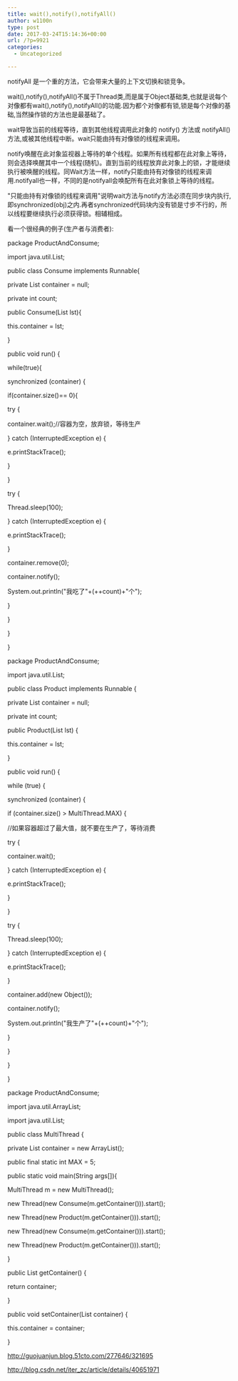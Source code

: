 ```yaml
---
title: wait(),notify(),notifyAll()
author: w1100n
type: post
date: 2017-03-24T15:14:36+00:00
url: /?p=9921
categories:
  - Uncategorized

---
```

notifyAll 是一个重的方法，它会带来大量的上下文切换和锁竞争。

wait(),notify(),notifyAll()不属于Thread类,而是属于Object基础类,也就是说每个对像都有wait(),notify(),notifyAll()的功能.因为都个对像都有锁,锁是每个对像的基础,当然操作锁的方法也是最基础了。
  
wait导致当前的线程等待，直到其他线程调用此对象的 notify() 方法或 notifyAll() 方法,或被其他线程中断。wait只能由持有对像锁的线程来调用。
  
notify唤醒在此对象监视器上等待的单个线程。如果所有线程都在此对象上等待，则会选择唤醒其中一个线程(随机)。直到当前的线程放弃此对象上的锁，才能继续执行被唤醒的线程。同Wait方法一样，notify只能由持有对像锁的线程来调用.notifyall也一样，不同的是notifyall会唤配所有在此对象锁上等待的线程。
  
"只能由持有对像锁的线程来调用"说明wait方法与notify方法必须在同步块内执行,即synchronized(obj)之内.再者synchronized代码块内没有锁是寸步不行的，所以线程要继续执行必须获得锁。相辅相成。
  
看一个很经典的例子(生产者与消费者):

package ProductAndConsume;
  
import java.util.List;

public class Consume implements Runnable{
  
private List container = null;
  
private int count;
  
public Consume(List lst){
  
this.container = lst;
  
}
  
public void run() {

while(true){
  
synchronized (container) {
  
if(container.size()== 0){
  
try {
  
container.wait();//容器为空，放弃锁，等待生产
  
} catch (InterruptedException e) {
  
e.printStackTrace();
  
}
  
}
  
try {
  
Thread.sleep(100);
  
} catch (InterruptedException e) {
  
e.printStackTrace();
  
}
  
container.remove(0);
  
container.notify();
  
System.out.println("我吃了"+(++count)+"个");
  
}
  
}

}

}

package ProductAndConsume;
  
import java.util.List;

public class Product implements Runnable {
  
private List container = null;
  
private int count;
  
public Product(List lst) {
  
this.container = lst;
  
}

public void run() {
  
while (true) {
  
synchronized (container) {
  
if (container.size() > MultiThread.MAX) {
  
//如果容器超过了最大值，就不要在生产了，等待消费
  
try {
  
container.wait();
  
} catch (InterruptedException e) {
  
e.printStackTrace();
  
}
  
}
  
try {
  
Thread.sleep(100);
  
} catch (InterruptedException e) {
  
e.printStackTrace();
  
}
  
container.add(new Object());
  
container.notify();
  
System.out.println("我生产了"+(++count)+"个");
  
}
  
}

}

}

package ProductAndConsume;
  
import java.util.ArrayList;
  
import java.util.List;

public class MultiThread {
  
private List container = new ArrayList();
  
public final static int MAX = 5;
  
public static void main(String args[]){

MultiThread m = new MultiThread();

new Thread(new Consume(m.getContainer())).start();
  
new Thread(new Product(m.getContainer())).start();
  
new Thread(new Consume(m.getContainer())).start();
  
new Thread(new Product(m.getContainer())).start();
  
}
  
public List getContainer() {
  
return container;
  
}

public void setContainer(List container) {
  
this.container = container;
  
}

http://guojuanjun.blog.51cto.com/277646/321695
  
http://blog.csdn.net/iter_zc/article/details/40651971